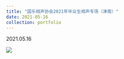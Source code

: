 ```yaml
---
title: "国乐相声协会2021年毕业生相声专场（津南）"
date: 2021-05-16
collection: portfolio
---
```


2021.05.16

<img src="https://llddeddym.github.io/images/2021-05-16.jpg"/>